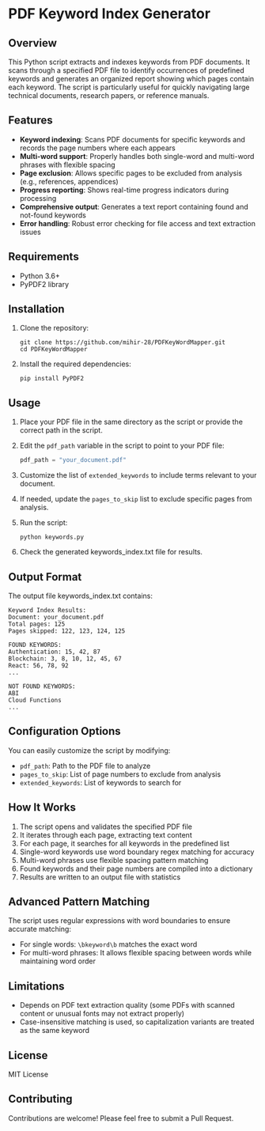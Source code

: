 # PDF Keyword Index Generator

## Overview

This Python script extracts and indexes keywords from PDF documents. It scans through a specified PDF file to identify occurrences of predefined keywords and generates an organized report showing which pages contain each keyword. The script is particularly useful for quickly navigating large technical documents, research papers, or reference manuals.

## Features

- **Keyword indexing**: Scans PDF documents for specific keywords and records the page numbers where each appears
- **Multi-word support**: Properly handles both single-word and multi-word phrases with flexible spacing
- **Page exclusion**: Allows specific pages to be excluded from analysis (e.g., references, appendices)
- **Progress reporting**: Shows real-time progress indicators during processing
- **Comprehensive output**: Generates a text report containing found and not-found keywords
- **Error handling**: Robust error checking for file access and text extraction issues

## Requirements

- Python 3.6+
- PyPDF2 library

## Installation

1. Clone the repository:
   ```
   git clone https://github.com/mihir-28/PDFKeyWordMapper.git
   cd PDFKeyWordMapper
   ```

2. Install the required dependencies:
   ```
   pip install PyPDF2
   ```

## Usage

1. Place your PDF file in the same directory as the script or provide the correct path in the script.

2. Edit the `pdf_path` variable in the script to point to your PDF file:
   ```python
   pdf_path = "your_document.pdf"
   ```

3. Customize the list of `extended_keywords` to include terms relevant to your document.

4. If needed, update the `pages_to_skip` list to exclude specific pages from analysis.

5. Run the script:
   ```
   python keywords.py
   ```

6. Check the generated keywords_index.txt file for results.

## Output Format

The output file keywords_index.txt contains:

```
Keyword Index Results:
Document: your_document.pdf
Total pages: 125
Pages skipped: 122, 123, 124, 125

FOUND KEYWORDS:
Authentication: 15, 42, 87
Blockchain: 3, 8, 10, 12, 45, 67
React: 56, 78, 92
...

NOT FOUND KEYWORDS:
ABI
Cloud Functions
...
```

## Configuration Options

You can easily customize the script by modifying:

- `pdf_path`: Path to the PDF file to analyze
- `pages_to_skip`: List of page numbers to exclude from analysis
- `extended_keywords`: List of keywords to search for

## How It Works

1. The script opens and validates the specified PDF file
2. It iterates through each page, extracting text content
3. For each page, it searches for all keywords in the predefined list
4. Single-word keywords use word boundary regex matching for accuracy
5. Multi-word phrases use flexible spacing pattern matching
6. Found keywords and their page numbers are compiled into a dictionary
7. Results are written to an output file with statistics

## Advanced Pattern Matching

The script uses regular expressions with word boundaries to ensure accurate matching:

- For single words: `\bkeyword\b` matches the exact word
- For multi-word phrases: It allows flexible spacing between words while maintaining word order

## Limitations

- Depends on PDF text extraction quality (some PDFs with scanned content or unusual fonts may not extract properly)
- Case-insensitive matching is used, so capitalization variants are treated as the same keyword

## License

MIT License

## Contributing

Contributions are welcome! Please feel free to submit a Pull Request.
